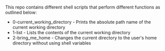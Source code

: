 This repo contains different shell scripts that perform different functions as outlined below:

- 0-current_working_directory - Prints the absolute path name of the current working directory
- 1-list - Lists the contents of the current working directory
- 2-bring_me_home - Changes the current directory to the user's home directory without using shell variables
